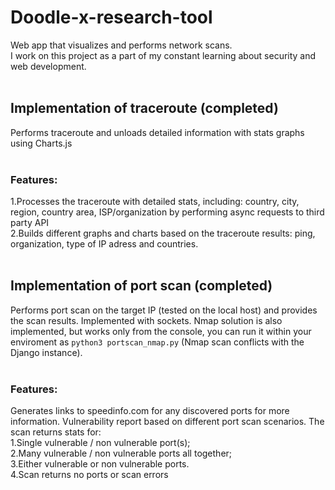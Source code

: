 # Doodle-x-research-tool
Web app that visualizes and performs network scans. </br>I work on this project as a part of my constant learning about security and web development.</br></br>

## Implementation of traceroute (completed)

Performs traceroute and unloads detailed information with stats graphs using Charts.js</br></br>

### Features:
1.Processes the traceroute with detailed stats, including: country, city, region, country area, ISP/organization by performing async requests to third party API</br>
2.Builds different graphs and charts based on the traceroute results: ping, organization, type of IP adress and countries.</br></br>

## Implementation of port scan (completed)
Performs port scan on the target IP (tested on the local host) and provides the scan results.  Implemented with sockets. Nmap solution is also implemented, but works only from the console, you can run it within your enviroment as ``` python3 portscan_nmap.py ``` (Nmap scan conflicts with the Django instance).</br></br>

### Features:
Generates links to speedinfo.com for any discovered ports for more information.
Vulnerability report based on different port scan scenarios. The scan returns stats for:</br>
1.Single vulnerable / non vulnerable port(s);</br>
2.Many vulnerable / non vulnerable ports all together;</br>
3.Either vulnerable or non vulnerable ports.</br>
4.Scan returns no ports or scan errors</br></br>
